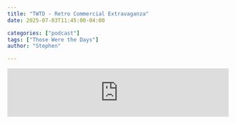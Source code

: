 ```yaml
---
title: "TWTD - Retro Commercial Extravaganza"
date: 2025-07-03T11:45:00-04:00

categories: ["podcast"]
tags: ["Those Were the Days"]
author: "Stephen"

---
```


<iframe src="https://embed.acast.com/$/63e2726119b0f400109d2166/68642b902afa19dc3dc38899?" frameBorder="0" width="100%" height="110px" allow="autoplay"></iframe>
